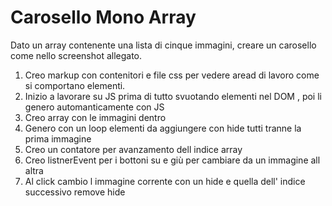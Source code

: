 # Carosello Mono Array

Dato un array contenente una lista di cinque immagini, creare un carosello come nello screenshot allegato.

1. Creo markup con contenitori e file css per vedere aread di lavoro come si comportano elementi.
2. Inizio a lavorare su JS prima di tutto svuotando elementi nel DOM , poi li genero automanticamente con JS 
3. Creo array con le immagini dentro
4. Genero con un loop elementi da aggiungere con hide tutti tranne la prima immagine
5. Creo un contatore per avanzamento dell indice array
6. Creo listnerEvent per i bottoni su e giù per cambiare da un immagine all altra
7. Al click cambio l immagine corrente con un hide e quella dell' indice successivo remove hide

